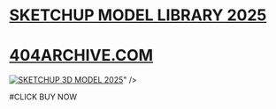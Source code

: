 # <a href="https://404archive.com/product/sketchup-2024-v-ray-scenes-models/">SKETCHUP MODEL LIBRARY 2025 </a>
# <a href="https://404archive.com/)">404ARCHIVE.COM</a>

<a href="https://404archive.com/product/sketchup-2024-v-ray-scenes-models/)"><img src="https://resmim.net/i/Dav0un" alt="SKETCHUP 3D MODEL 2025" border="0" /></a>" /></a>

#CLICK BUY NOW

